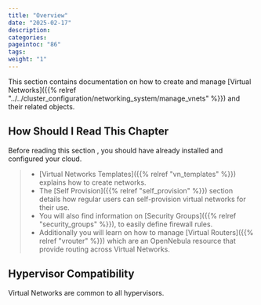 ```yaml
---
title: "Overview"
date: "2025-02-17"
description:
categories:
pageintoc: "86"
tags:
weight: "1"
---
```


<!--# Overview -->

This section contains documentation on how to create and manage [Virtual Networks]({{% relref "../../cluster_configuration/networking_system/manage_vnets" %}}) and their related objects.

## How Should I Read This Chapter

Before reading this section , you should have already installed and configured your cloud.

> - [Virtual Networks Templates]({{% relref "vn_templates" %}}) explains how to create networks.
> - The [Self Provision]({{% relref "self_provision" %}}) section details how regular users can self-provision virtual networks for their use.
> - You will also find information on [Security Groups]({{% relref "security_groups" %}}), to easily define firewall rules.
> - Additionally you will learn on how to manage [Virtual Routers]({{% relref "vrouter" %}}) which are an OpenNebula resource that provide routing across Virtual Networks.

## Hypervisor Compatibility

Virtual Networks are common to all hypervisors.

